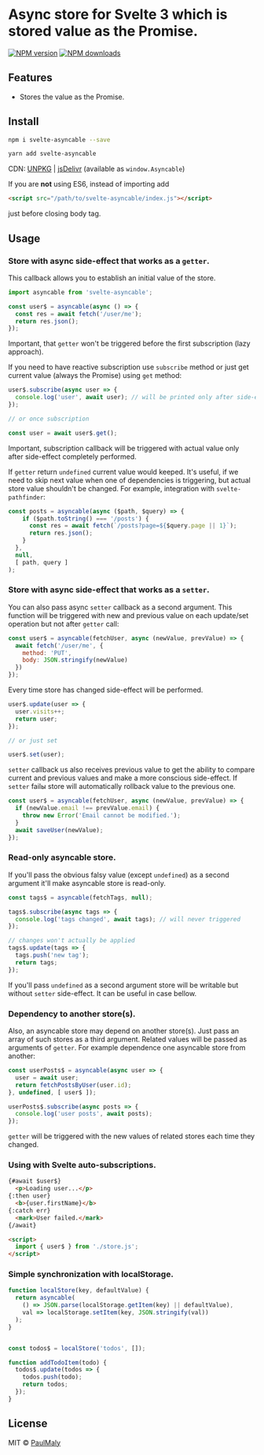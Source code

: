 # Async store for Svelte 3 which is stored value as the Promise.

[![NPM version](https://img.shields.io/npm/v/svelte-asyncable.svg?style=flat)](https://www.npmjs.com/package/svelte-asyncable) [![NPM downloads](https://img.shields.io/npm/dm/svelte-asyncable.svg?style=flat)](https://www.npmjs.com/package/svelte-asyncable)

## Features

- Stores the value as the Promise.

## Install

```bash
npm i svelte-asyncable --save
```

```bash
yarn add svelte-asyncable
```

CDN: [UNPKG](https://unpkg.com/svelte-asyncable/) | [jsDelivr](https://cdn.jsdelivr.net/npm/svelte-asyncable/) (available as `window.Asyncable`)

If you are **not** using ES6, instead of importing add 

```html
<script src="/path/to/svelte-asyncable/index.js"></script>
```

just before closing body tag.

## Usage

### Store with async side-effect that works as a `getter`.

This callback allows you to establish an initial value of the store.

```javascript
import asyncable from 'svelte-asyncable';

const user$ = asyncable(async () => {
  const res = await fetch('/user/me');
  return res.json();
});
```

Important, that `getter` won't be triggered before the first subscription (lazy approach). 

If you need to have reactive subscription use `subscribe` method or just get current value (always the Promise) using `get` method:

```javascript
user$.subscribe(async user => {
  console.log('user', await user); // will be printed only after side-effect
});

// or once subscription

const user = await user$.get();
```

Important, subscription callback will be triggered with actual value only after side-effect completely performed.

If `getter` return `undefined` current value would keeped. It's useful, if we need to skip next value when one of dependencies is triggering, but actual store value shouldn't be changed. For example, integration with `svelte-pathfinder`:

```javascript
const posts = asyncable(async ($path, $query) => {
    if ($path.toString() === '/posts') {
      const res = await fetch(`/posts?page=${$query.page || 1}`);
      return res.json();
    }
  },
  null, 
  [ path, query ]
);
```


### Store with async side-effect that works as a `setter`.

You can also pass async `setter` callback as a second argument. This function will be triggered with new and previous value on each update/set operation but not after `getter` call:

```javascript
const user$ = asyncable(fetchUser, async (newValue, prevValue) => {
  await fetch('/user/me', {
    method: 'PUT',
    body: JSON.stringify(newValue)
  })
});
```

Every time store has changed side-effect will be performed.

```javascript
user$.update(user => {
  user.visits++;
  return user;
});

// or just set

user$.set(user);
```

`setter` callback us also receives previous value to get the ability to compare current and previous values and make a more conscious side-effect. If `setter` failы store will automatically rollback value to the previous one.

```javascript
const user$ = asyncable(fetchUser, async (newValue, prevValue) => {
  if (newValue.email !== prevValue.email) {
    throw new Error('Email cannot be modified.');
  }
  await saveUser(newValue);
});
```

### Read-only asyncable store.

If you'll pass the obvious falsy value (except `undefined`) as a second argument it'll make asyncable store is read-only.

```javascript
const tags$ = asyncable(fetchTags, null);

tags$.subscribe(async tags => {
  console.log('tags changed', await tags); // will never triggered
});

// changes won't actually be applied
tags$.update(tags => {
  tags.push('new tag');
  return tags;
});
```

If you'll pass `undefined` as a second argument store will be writable but without `setter` side-effect. It can be useful in case bellow.

### Dependency to another store(s).

Also, an asyncable store may depend on another store(s). Just pass an array of such stores as a third argument. Related values will be passed as arguments of `getter`. For example dependence one asyncable store from another:

```javascript
const userPosts$ = asyncable(async user => {
  user = await user;
  return fetchPostsByUser(user.id);
}, undefined, [ user$ ]);

userPosts$.subscribe(async posts => {
  console.log('user posts', await posts);
});
```

`getter` will be triggered with the new values of related stores each time they changed.

### Using with Svelte auto-subscriptions.

```html
{#await $user$}
  <p>Loading user...</p>
{:then user}
  <b>{user.firstName}</b>
{:catch err}
  <mark>User failed.</mark>
{/await}

<script>
  import { user$ } from './store.js';
</script>
```

### Simple synchronization with localStorage.

```javascript
function localStore(key, defaultValue) {
  return asyncable(
    () => JSON.parse(localStorage.getItem(key) || defaultValue), 
    val => localStorage.setItem(key, JSON.stringify(val))
  );
}


const todos$ = localStore('todos', []);

function addTodoItem(todo) {
  todos$.update(todos => {
    todos.push(todo);
    return todos;
  });
}

```

## License

MIT &copy; [PaulMaly](https://github.com/PaulMaly)
